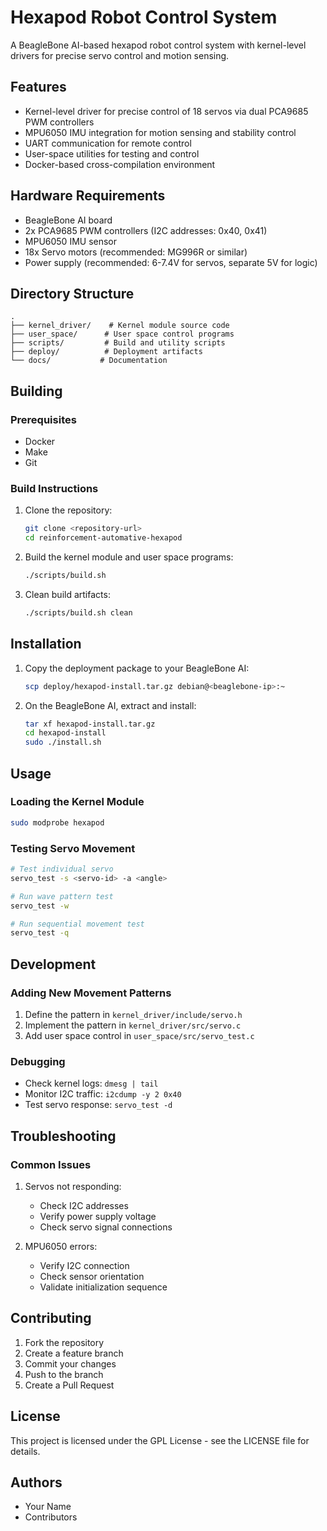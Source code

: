 # Hexapod Robot Control System

A BeagleBone AI-based hexapod robot control system with kernel-level drivers for precise servo control and motion sensing.

## Features

- Kernel-level driver for precise control of 18 servos via dual PCA9685 PWM controllers
- MPU6050 IMU integration for motion sensing and stability control
- UART communication for remote control
- User-space utilities for testing and control
- Docker-based cross-compilation environment

## Hardware Requirements

- BeagleBone AI board
- 2x PCA9685 PWM controllers (I2C addresses: 0x40, 0x41)
- MPU6050 IMU sensor
- 18x Servo motors (recommended: MG996R or similar)
- Power supply (recommended: 6-7.4V for servos, separate 5V for logic)

## Directory Structure

```
.
├── kernel_driver/    # Kernel module source code
├── user_space/      # User space control programs
├── scripts/         # Build and utility scripts
├── deploy/          # Deployment artifacts
└── docs/           # Documentation
```

## Building

### Prerequisites

- Docker
- Make
- Git

### Build Instructions

1. Clone the repository:
   ```bash
   git clone <repository-url>
   cd reinforcement-automative-hexapod
   ```

2. Build the kernel module and user space programs:
   ```bash
   ./scripts/build.sh
   ```

3. Clean build artifacts:
   ```bash
   ./scripts/build.sh clean
   ```

## Installation

1. Copy the deployment package to your BeagleBone AI:
   ```bash
   scp deploy/hexapod-install.tar.gz debian@<beaglebone-ip>:~
   ```

2. On the BeagleBone AI, extract and install:
   ```bash
   tar xf hexapod-install.tar.gz
   cd hexapod-install
   sudo ./install.sh
   ```

## Usage

### Loading the Kernel Module

```bash
sudo modprobe hexapod
```

### Testing Servo Movement

```bash
# Test individual servo
servo_test -s <servo-id> -a <angle>

# Run wave pattern test
servo_test -w

# Run sequential movement test
servo_test -q
```

## Development

### Adding New Movement Patterns

1. Define the pattern in `kernel_driver/include/servo.h`
2. Implement the pattern in `kernel_driver/src/servo.c`
3. Add user space control in `user_space/src/servo_test.c`

### Debugging

- Check kernel logs: `dmesg | tail`
- Monitor I2C traffic: `i2cdump -y 2 0x40`
- Test servo response: `servo_test -d`

## Troubleshooting

### Common Issues

1. Servos not responding:
   - Check I2C addresses
   - Verify power supply voltage
   - Check servo signal connections

2. MPU6050 errors:
   - Verify I2C connection
   - Check sensor orientation
   - Validate initialization sequence

## Contributing

1. Fork the repository
2. Create a feature branch
3. Commit your changes
4. Push to the branch
5. Create a Pull Request

## License

This project is licensed under the GPL License - see the LICENSE file for details.

## Authors

- Your Name
- Contributors